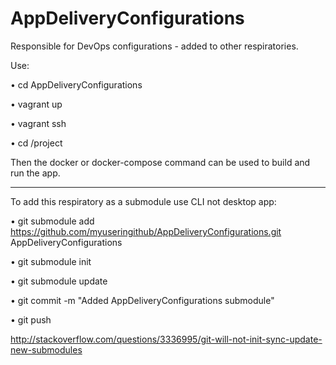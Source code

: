 # AppDeliveryConfigurations
Responsible for DevOps configurations - added to other respiratories.

Use:  

  • cd AppDeliveryConfigurations

  • vagrant up 
  
  • vagrant ssh 
  
  • cd /project


Then the docker or docker-compose command can be used to build and run the app.


________


To add this respiratory as a submodule use CLI not desktop app: 

  • git submodule add https://github.com/myuseringithub/AppDeliveryConfigurations.git AppDeliveryConfigurations
  
  • git submodule init
  
  • git submodule update
  
  • git commit -m "Added AppDeliveryConfigurations submodule"
  
  • git push
  
  
http://stackoverflow.com/questions/3336995/git-will-not-init-sync-update-new-submodules
